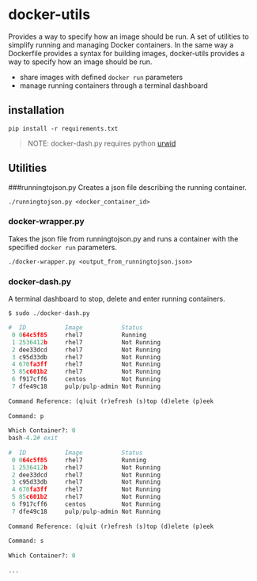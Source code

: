 # docker-utils

Provides a way to specify how an image should be run. A set of utilities to simplify running and managing Docker containers. In the same way a Dockerfile provides a syntax for building images, docker-utils provides a way to specify how an image should be run.

* share images with defined `docker run` parameters
* manage running containers through a terminal dashboard

## installation
`pip install -r requirements.txt`

> NOTE: docker-dash.py requires python [urwid](http://excess.org/urwid/wiki/Installation)

## Utilities

###runningtojson.py
Creates a json file describing the running container.

`./runningtojson.py <docker_container_id>`

### docker-wrapper.py
Takes the json file from runningtojson.py and runs a container with the specified `docker run` parameters.

`./docker-wrapper.py <output_from_runningtojson.json>`

### docker-dash.py
A terminal dashboard to stop, delete and enter running containers.

```./docker-dash.py
$ sudo ./docker-dash.py

#  ID           Image           Status  
 0 064c5f85     rhel7           Running 
 1 2536412b     rhel7           Not Running
 2 dee33dcd     rhel7           Not Running
 3 c95d33db     rhel7           Not Running
 4 670fa3ff     rhel7           Not Running
 5 85c601b2     rhel7           Not Running
 6 f917cff6     centos          Not Running
 7 dfe49c18     pulp/pulp-admin Not Running
 
Command Reference: (q)uit (r)efresh (s)top (d)elete (p)eek
 
Command: p
 
Which Container?: 0
bash-4.2# exit
 
#  ID           Image           Status  
 0 064c5f85     rhel7           Running 
 1 2536412b     rhel7           Not Running
 2 dee33dcd     rhel7           Not Running
 3 c95d33db     rhel7           Not Running
 4 670fa3ff     rhel7           Not Running
 5 85c601b2     rhel7           Not Running
 6 f917cff6     centos          Not Running
 7 dfe49c18     pulp/pulp-admin Not Running
 
Command Reference: (q)uit (r)efresh (s)top (d)elete (p)eek
 
Command: s
 
Which Container?: 0
 
...
```

